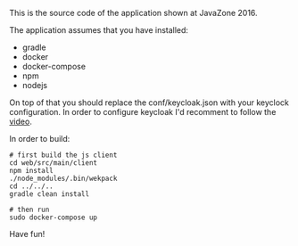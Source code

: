 This is the source code of the application shown at JavaZone 2016.

The application assumes that you have installed:

* gradle
* docker
* docker-compose
* npm
* nodejs

On top of that you should replace the conf/keycloak.json with your keyclock configuration. In order to configure keycloak I'd recomment to follow the [video](https://www.youtube.com/watch?v=c20igjL69Mo).

In order to build:

```
# first build the js client
cd web/src/main/client
npm install
./node_modules/.bin/wekpack
cd ../../..
gradle clean install

# then run
sudo docker-compose up
```

Have fun!

